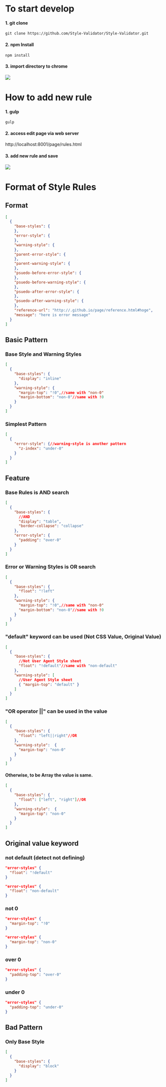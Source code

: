 # To start develop

#### 1. git clone

```
git clone https://github.com/Style-Validator/Style-Validator.git
```

#### 2. npm Install

```
npm install
```

#### 3. import directory to chrome

![](../img/extension-import.png)


# How to add new rule

#### 1. gulp

```
gulp
```

#### 2. access edit page via web server

http://localhost:8001/page/rules.html


#### 3. add new rule and save

![](../img/edit-page.png)


# Format of Style Rules

## Format

```json
[
  {
    "base-styles": {
    },
    "error-style": {
    },
    "warning-style": {
    },
    "parent-error-style": {
    },
    "parent-warning-style": {
    },
    "psuedo-before-error-style": {
    },
    "psuedo-before-warning-style": {
    },
    "psuedo-after-error-style": {
    },
    "psuedo-after-warning-style": {
    },
	"reference-url": "http://.github.io/page/reference.html#hoge",
	"message": "here is error message"
  }
]
```

## Basic Pattern

### Base Style and Warning Styles

```json
[
  {
    "base-styles": {
      "display": "inline"
    },
    "warning-style": {
      "margin-top": "!0",//same with "non-0"
      "margin-bottom": "non-0"//same with !0
    }
  }
]
```

### Simplest Pattern

```json
[
  {
    "error-style": {//warning-style is another pattern
      "z-index": "under-0"
    }
  }
]
```


## Feature

### Base Rules is AND search

```json
[
  {
    "base-styles": {
      //AND
      "display": "table",
      "border-collapse": "collapse"
    },
    "error-style": {
      "padding": "over-0"
    }
  }
]
```
### Error or Warning Styles is OR search

```json
[
  {
    "base-styles": {
      "float": "!left"
    },
    "warning-style": {
      "margin-top": "!0",//same with "non-0"
      "margin-bottom": "non-0"//same with !0
    }
  }
]
```

### "default" keyword can be used (Not CSS Value, Original Value)

```json
[
  {
    "base-styles": {
      //Not User Agent Style sheet
      "float": "!default"//same with "non-default"
    },
    "warning-style": [
      //User Agent Style sheet
      { "margin-top": "default" }
    ]
  }
]
```

### "OR operator ||" can be used in the value

```json
[
  {
    "base-styles": {
      "float": "left||right"//OR
    },
    "warning-style":  {
      "margin-top": "non-0"
    }
  }
]
```


#### Otherwise, to be Array the value is same.

```json
[
  {
    "base-styles": {
      "float": ["left", "right"]//OR
    },
    "warning-style":  {
      "margin-top": "non-0"
    }
  }
]
```

## Original value keyword

### not default (detect not defining)

```json
"error-styles" {
  "float": "!default"
}

"error-styles" {
  "float": "non-default"
}
```

### not 0

```json
"error-styles" {
  "margin-top": "!0"
}

"error-styles" {
  "margin-top": "non-0"
}
```
### over 0

```json
"error-styles" {
  "padding-top": "over-0"
}
```
### under 0

```json
"error-styles" {
  "padding-top": "under-0"
}
```

## Bad Pattern

### Only Base Style

```json
[
  {
    "base-styles": {
      "display": "block"
    }
  }
]
```

